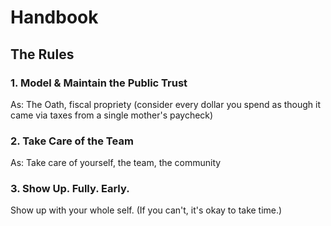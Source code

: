 # Handbook

## The Rules

### 1. Model & Maintain the Public Trust

As: The Oath, fiscal propriety (consider every dollar you spend as though it came via taxes from a single mother's paycheck)

### 2. Take Care of the Team

As: Take care of yourself, the team, the community

### 3. Show Up. Fully. Early.

Show up with your whole self. (If you can't, it's okay to take time.) 
